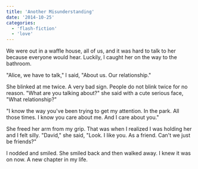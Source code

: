 ```yaml
---
title: 'Another Misunderstanding'
date: '2014-10-25'
categories:
  - 'flash-fiction'
  - 'love'
---
```


We were out in a waffle house, all of us, and it was hard to talk to her because
everyone would hear. Luckily, I caught her on the way to the bathroom.

<!-- truncate -->

"Alice, we have to talk," I said, "About us. Our relationship."

She blinked at me twice. A very bad sign. People do not blink twice for no
reason. "What are you talking about?" she said with a cute serious face, "What
relationship?"

"I know the way you've been trying to get my attention. In the park. All those
times. I know you care about me. And I care about you."

She freed her arm from my grip. That was when I realized I was holding her and I
felt silly. "David," she said, "Look. I like you. As a friend. Can't we just be
friends?"

I nodded and smiled. She smiled back and then walked away. I knew it was on now.
A new chapter in my life.
